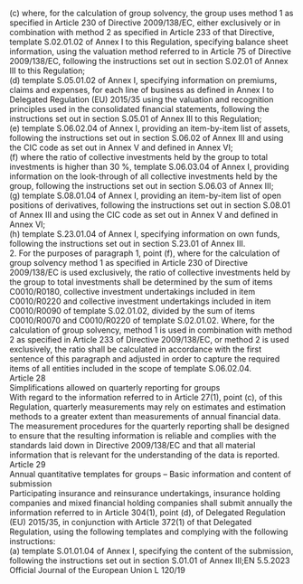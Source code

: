  
(c) where, for the calculation of group solvency, the group uses method 1 as specified in Article 230 of Directive 
2009/138/EC, either exclusively or in combination with method 2 as specified in Article 233 of that Directive, 
template S.02.01.02 of Annex I to this Regulation, specifying balance sheet information, using the valuation method 
referred to in Article 75 of Directive 2009/138/EC, following the instructions set out in section S.02.01 of Annex III 
to this Regulation;  
(d) template S.05.01.02 of Annex I, specifying information on premiums, claims and expenses, for each line of business 
as defined in Annex I to Delegated Regulation (EU) 2015/35 using the valuation and recognition principles used in 
the consolidated financial statements, following the instructions set out in section S.05.01 of Annex III to this 
Regulation;  
(e) template S.06.02.04 of Annex I, providing an item-by-item list of assets, following the instructions set out in section 
S.06.02 of Annex III and using the CIC code as set out in Annex V and defined in Annex VI;  
(f) where the ratio of collective investments held by the group to total investments is higher than 30 %, template 
S.06.03.04 of Annex I, providing information on the look-through of all collective investments held by the group, 
following the instructions set out in section S.06.03 of Annex III;  
(g) template S.08.01.04 of Annex I, providing an item-by-item list of open positions of derivatives, following the 
instructions set out in section S.08.01 of Annex III and using the CIC code as set out in Annex V and defined in 
Annex VI;  
(h) template S.23.01.04 of Annex I, specifying information on own funds, following the instructions set out in 
section S.23.01 of Annex III.  
2. For the purposes of paragraph 1, point (f), where for the calculation of group solvency method 1 as specified in 
Article 230 of Directive 2009/138/EC is used exclusively, the ratio of collective investments held by the group to total 
investments shall be determined by the sum of items C0010/R0180, collective investment undertakings included in item 
C0010/R0220 and collective investment undertakings included in item C0010/R0090 of template S.02.01.02, divided 
by the sum of items C0010/R0070 and C0010/R0220 of template S.02.01.02. Where, for the calculation of group 
solvency, method 1 is used in combination with method 2 as specified in Article 233 of Directive 2009/138/EC, or 
method 2 is used exclusively, the ratio shall be calculated in accordance with the first sentence of this paragraph and 
adjusted in order to capture the required items of all entities included in the scope of template S.06.02.04.  
Article 28  
Simplifications allowed on quarterly reporting for groups  
With regard to the information referred to in Article 27(1), point (c), of this Regulation, quarterly measurements may 
rely on estimates and estimation methods to a greater extent than measurements of annual financial data. The 
measurement procedures for the quarterly reporting shall be designed to ensure that the resulting information is 
reliable and complies with the standards laid down in Directive 2009/138/EC and that all material information that 
is relevant for the understanding of the data is reported.  
Article 29  
Annual quantitative templates for groups – Basic information and content of submission  
Participating insurance and reinsurance undertakings, insurance holding companies and mixed financial holding 
companies shall submit annually the information referred to in Article 304(1), point (d), of Delegated Regulation 
(EU) 2015/35, in conjunction with Article 372(1) of that Delegated Regulation, using the following templates and 
complying with the following instructions:  
(a) template S.01.01.04 of Annex I, specifying the content of the submission, following the instructions set out in 
section S.01.01 of Annex III;EN  5.5.2023 Official Journal of the European Union L 120/19